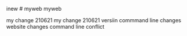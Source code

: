 

inew # myweb
myweb


my change 210621
my change 210621 versiin commmand line
changes website 
changes command line conflict

